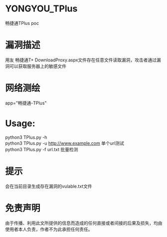 # YONGYOU_TPlus
畅捷通TPlus poc  
# 漏洞描述  
用友 畅捷通T+ DownloadProxy.aspx文件存在任意文件读取漏洞，攻击者通过漏洞可以获取服务器上的敏感文件  

# 网络测绘

app="畅捷通-TPlus"

# Usage:  
  python3 TPlus.py -h  
  python3 TPlus.py -u http://www.example.com 单个url测试  
  python3 TPlus.py -f url.txt 批量检测  

# 提示  
会在当前目录生成存在漏洞的vulable.txt文件
# 免责声明
由于传播、利用此文所提供的信息而造成的任何直接或者间接的后果及损失，均由使用者本人负责，作者不为此承担任何责任。
